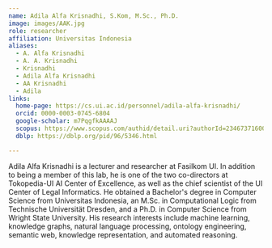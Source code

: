 ```yaml
---
name: Adila Alfa Krisnadhi, S.Kom, M.Sc., Ph.D.
image: images/AAK.jpg
role: researcher
affiliation: Universitas Indonesia
aliases:
  - A. Alfa Krisnadhi
  - A. A. Krisnadhi
  - Krisnadhi
  - Adila Alfa Krisnadhi
  - AA Krisnadhi
  - Adila
links:
  home-page: https://cs.ui.ac.id/personnel/adila-alfa-krisnadhi/
  orcid: 0000-0003-0745-6804
  google-scholar: m7PqgfkAAAAJ
  scopus: https://www.scopus.com/authid/detail.uri?authorId=23467371600
  dblp: https://dblp.org/pid/96/5346.html

---
```


Adila Alfa Krisnadhi is a lecturer and researcher at Fasilkom UI. In addition to being a member of this lab, he is one of the two co-directors at Tokopedia-UI AI Center of Excellence, as well as the chief scientist of the UI Center of Legal Informatics. He obtained a Bachelor's degree in Computer Science from Universitas Indonesia, an M.Sc. in Computational Logic from Technische Universität Dresden, and a Ph.D. in Computer Science from Wright State University. His research interests include machine learning, knowledge graphs, natural language processing, ontology engineering, semantic web, knowledge representation, and automated reasoning.
